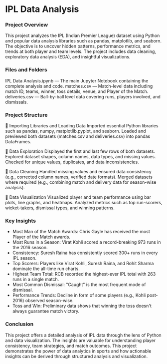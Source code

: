 # IPL Data Analysis
### Project Overview
This project analyzes the IPL (Indian Premier League) dataset using Python and popular data analysis libraries such as pandas, matplotlib, and seaborn. The objective is to uncover hidden patterns, performance metrics, and trends at both player and team levels. The project includes data cleaning, exploratory data analysis (EDA), and insightful visualizations.


### Files and Folders
IPL Data Analysis.ipynb — The main Jupyter Notebook containing the complete analysis and code.
matches.csv — Match-level data including match ID, teams, winner, toss details, venue, and Player of the Match.
deliveries.csv — Ball-by-ball level data covering runs, players involved, and dismissals.


### Project Structure
🔹 Importing Libraries and Loading Data
Imported essential Python libraries such as pandas, numpy, matplotlib.pyplot, and seaborn.
Loaded and previewed both datasets (matches.csv and deliveries.csv) into pandas DataFrames.

🔹 Data Exploration
Displayed the first and last few rows of both datasets.
Explored dataset shapes, column names, data types, and missing values.
Checked for unique values, duplicates, and data inconsistencies.

🔹 Data Cleaning
Handled missing values and ensured data consistency (e.g., corrected column names, verified date formats).
Merged datasets where required (e.g., combining match and delivery data for season-wise analysis).

🔹 Data Visualization
Visualized player and team performance using bar plots, line graphs, and heatmaps.
Analyzed metrics such as top run-scorers, wicket-takers, dismissal types, and winning patterns.


### Key Insights
- Most Man of the Match Awards: Chris Gayle has received the most Player of the Match awards.
- Most Runs in a Season: Virat Kohli scored a record-breaking 973 runs in the 2016 season.
- Consistency: Suresh Raina has consistently scored 300+ runs in every IPL season.
- Top Scorers: Players like Virat Kohli, Suresh Raina, and Rohit Sharma dominate the all-time run charts.
- Highest Team Total: RCB recorded the highest-ever IPL total with 263 runs in a single match.
- Most Common Dismissal: "Caught" is the most frequent mode of dismissal.
- Performance Trends: Decline in form of some players (e.g., Kohli post-2016) observed season-wise.
- Toss and Win: Preliminary data shows that winning the toss doesn't always guarantee match victory.

### Conclusion
This project offers a detailed analysis of IPL data through the lens of Python and data visualization. The insights are valuable for understanding player consistency, team strategies, and match outcomes. This project demonstrates the power of data analytics in sports and how actionable insights can be derived through structured analysis and visualization.

